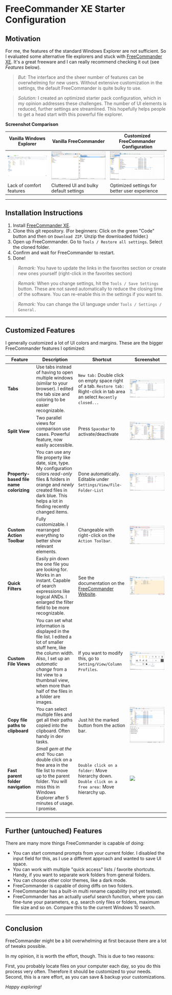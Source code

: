 # FreeCommander XE Starter Configuration

## Motivation

For me, the features of the standard Windows Explorer are not sufficient. So I evaluated some alternative file explorers and stuck with [FreeCommander XE](https://freecommander.com/en/summary/). It's a great freeware and I can really recommend checking it out (see *Features* below).

>*But:* The interface and the sheer number of features can be overwhelming for new users. Without extensive customization in the settings, the default FreeCommander is quite bulky to use.

>*Solution:* I created an optimized starter pack configuration, which in my opinion addresses these challenges. The number of UI elements is reduced, further settings are streamlined.
This hopefully helps people to get a head start with this powerful file explorer.

**Screenshot Comparison**

Vanilla Windows Explorer | Vanilla FreeCommander | Customized FreeCommander Configuration
--- |--- |---
![Vanilla Windows Explorer](readme_images/winex1.PNG) | ![Vanilla FreeCommander](readme_images/fc1.PNG) | ![Customized FreeCommander Configuration](readme_images/fc2.PNG)
Lack of comfort features  | Cluttered UI and bulky default settings | Optimized settings for better user experience

----------


## Installation Instructions
1. Install [FreeCommander XE](https://freecommander.com/en/summary/).
1. Clone this git repository.
(For beginners: Click on the green "Code" button and then on `Download ZIP`. Unzip the downloaded folder.)
1. Open up FreeCommander. Go to `Tools / Restore all settings`. Select the cloned folder.
1. Confirm and wait for FreeCommander to restart.
1. Done!

> *Remark:* You have to update the links in the favorites section or create new ones yourself (right-click in the favorites section) 

> *Remark:* When you change settings, hit the `Tools / Save Settings` button. These are not saved automatically to reduce the closing time of the software. You can re-enable this in the settings if you want to.

> *Remark:* You can change the UI language under `Tools / Settings / General.`

----------


## Customized Features

I generally customized a lot of UI colors and margins. These are the bigger FreeCommander features I optimized:

Feature | Description | Shortcut | Screenshot
--- | --- | --- | ---
**Tabs**  | Use tabs instead of having to open multiple windows (similar to your browser). I edited the tab size and coloring to be easier recognizable.  | `New tab:` Double click on empty space right of a tab. `Restore tab:` Right-click in tab area an select `Recently closed...` | ![](readme_images/fc2.PNG) 
**Split View**  | Two parallel views for comparison use cases. Powerful feature, now easily accessible. | Press `Spacebar` to activate/deactivate | ![](readme_images/fc5.PNG) 
**Property-based file name colorizing**  | You can use any file property like date, size, type. My configuration colors *read-only* files & folders in orange and *newly* created files in dark blue. This helps a lot in finding recently changed items.  | Done automatically. Editable under `Settings/View/File-Folder-List` | ![](readme_images/fc4.PNG) 
**Custom Action Toolbar**  | Fully customizable. I rearranged everything to better show relevant elements.  | Changeable with right-click on the `Action Toolbar`. | ![](readme_images/fc6.PNG) 
**Quick Filters**  | Easily pin down the one file you are looking for. Works in an instant. Capable of search expressions like logical ANDs. I enlarged the filter field to be more recognizable.  | See the documentation on the [FreeCommander Website](https://freecommander.com/fchelpxe/en/Quickfilter.html). | ![](readme_images/fc3.PNG) 
**Custom File Views**  | You can set what information is displayed in the file list. I edited a lot of smaller stuff here, like the column width. Also, I set up an *automatic change* from a list view to a thumbnail view, when more than half of the files in a folder are images.  | If you want to modify this, go to `Setting/View/Column Profiles`. | ![](readme_images/fc8.PNG) 
**Copy file paths to clipboard**  | You can select multiple files and get all their paths copied into the clipboard. Often handy in dev tasks.  | Just hit the marked button from the action bar. | ![](readme_images/fc7a.PNG) ![](readme_images/fc7b.PNG) 
**Fast parent folder navigation**  | *Small gem at the end:* You can double click on a free area in the file list to move up to the parent folder. You will miss this in Windows Explorer after 5 minutes of usage. I promise.  | `Double click on a folder:` Move hierarchy down. `Double click on a free area:` Move hierarchy up. | ![](https://i.pinimg.com/originals/df/98/da/df98da8cb74b9148c795d855bba96c79.png) 

----------

## Further (untouched) Features

There are many more things FreeCommander is capable of doing:

* You can start command prompts from your current folder. I disabled the input field for this, as I use a different approach and wanted to save UI space.
* You can work with multiple "quick access" lists / favorite shortcuts. Handy, if you want to separate work folders from general folders.
* You can choose other color themes, like a dark mode. 
* FreeCommander is capable of doing diffs on two folders.
* FreeCommander has a built-in multi rename capability (not yet tested).
* FreeCommander has an actually useful search function, where you can fine-tune your parameters, e.g. search only files or folders, maximum file size and so on. Compare this to the current Windows 10 search.

----------

## Conclusion

FreeCommander might be a bit overwhelming at first because there are a lot of tweaks possible. 

In my opinion, it is worth the effort, though. This is due to two reasons: 

First, you probably locate files on your computer each day, so you do this process very often. Therefore it should be customized to your needs. 
Second, this is a rare effort, as you can save & backup your customizations.

*Happy exploring!*

